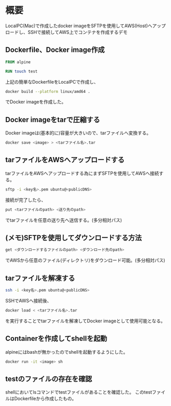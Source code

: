 # 概要

LocalPC(Mac)で作成したdocker imageをSFTPを使用してAWS(Host)へアップロードし、SSHで接続してAWS上でコンテナを作成するデモ

## Dockerfile、Docker image作成

```Dockerfile
FROM alpine

RUN touch test
```

上記の簡単なDockerfileをLocalPCで作成し、

```sh
docker build --platform linux/amd64 .
```

でDocker imageを作成した。

## Docker imageをtarで圧縮する

Docker imageは(基本的に)容量が大きいので、tarファイルへ変換する。

```sh
docker save <image> > <tarファイル名>.tar
```

## tarファイルをAWSへアップロードする

tarファイルをAWSへアップロードする為にまずSFTPを使用してAWSへ接続する。

```sh
sftp -i <key名>.pem ubuntu@<publicDNS>
```

接続が完了したら、

```sh
put <tarファイルのpath> <送り先のpath>
```

でtarファイルを任意の送り先へ送信する。(多分相対パス)

## (メモ)SFTPを使用してダウンロードする方法

```sh
get <ダウンロードするファイルのpath> <ダウンロード先のpath>
```

でAWSから任意のファイル(ディレクトリ)をダウンロード可能。(多分相対パス)

## tarファイルを解凍する

```sh
ssh -i <key名>.pem ubuntu@<publicDNS>
```

SSHでAWSへ接続後、

```sh
docker load < <tarファイル名>.tar
```

を実行することでtarファイルを解凍してDocker imageとして使用可能となる。

## Containerを作成してshellを起動

alpineにはbashが無かったのでshellを起動するようにした。

```sh
docker run -it <image> sh
```

## testのファイルの存在を確認

shellにおいてlsコマンドでtestファイルがあることを確認した。
このtestファイルはDockerfileから作成したもの。
